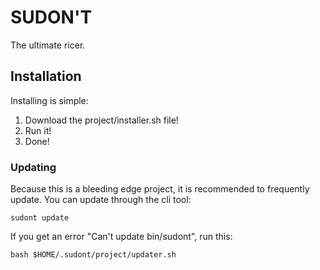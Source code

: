 # SUDON'T
The ultimate ricer.

## Installation
Installing is simple:
1. Download the project/installer.sh file!
2. Run it!
3. Done!
### Updating
Because this is a bleeding edge project, it is recommended to frequently update.
You can update through the cli tool:
```
sudont update
```
If you get an error "Can't update bin/sudont", run this:
```
bash $HOME/.sudont/project/updater.sh
```
